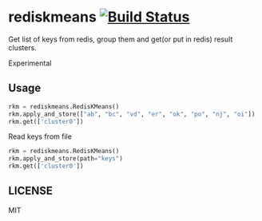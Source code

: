 # rediskmeans [![Build Status](https://travis-ci.org/saromanov/rediskmeans.svg?branch=master)](https://travis-ci.org/saromanov/rediskmeans)
Get list of keys from redis, group them and get(or put in redis) result clusters.

Experimental


## Usage
```python
rkm = rediskmeans.RedisKMeans()
rkm.apply_and_store(["ab", "bc", "vd", "er", "ok", "po", "nj", "oi"])
rkm.get(['cluster0'])
```

Read keys from file
```python
rkm = rediskmeans.RedisKMeans()
rkm.apply_and_store(path="keys")
rkm.get(['cluster0'])
```

## LICENSE
MIT
